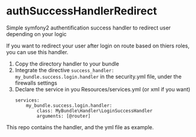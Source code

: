 # authSuccessHandlerRedirect
Simple symfony2 authentification success handler to redirect user depending on your logic

If you want to redirect your user after login on route based on thiers roles, you can use this handler.


1. Copy the directory handler to your bundle
2. Integrate the directive `success_handler: my_bundle.success.login.handler` in the security.yml file, under the firewalls settings
3. Declare the service in you Resources/services.yml (or xml if you want)
    ```
    services:
        my_bundle.success.login.handler:
            class: MyBundle\Handler\LoginSuccessHandler
            arguments: [@router]
    ```

This repo contains the handler, and the yml file as example.

